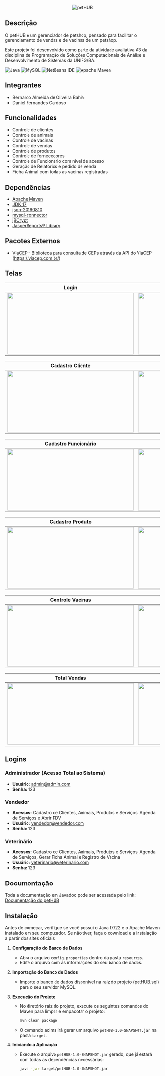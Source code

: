 <p align="center">
  <img src="https://i.imgur.com/JXyyAti.png" alt="petHUB">
</p>

## Descrição

O petHUB é um gerenciador de petshop, pensado para facilitar o gerenciamento de vendas e de vacinas de um petshop.

Este projeto foi desenvolvido como parte da atividade avaliativa A3 da disciplina de Programação de Soluções Computacionais de Análise e Desenvolvimento de Sistemas da UNIFG/BA.

![Java](https://img.shields.io/badge/java-%23ED8B00.svg?style=for-the-badge&logo=openjdk&logoColor=white) ![MySQL](https://img.shields.io/badge/mysql-4479A1.svg?style=for-the-badge&logo=mysql&logoColor=white) ![NetBeans IDE](https://img.shields.io/badge/NetBeansIDE-1B6AC6.svg?style=for-the-badge&logo=apache-netbeans-ide&logoColor=white) ![Apache Maven](https://img.shields.io/badge/Apache%20Maven-C71A36?style=for-the-badge&logo=Apache%20Maven&logoColor=white)

## Integrantes

- Bernardo Almeida de Oliveira Bahia
- Daniel Fernandes Cardoso

## Funcionalidades

- Controle de clientes
- Controle de animais
- Controle de vacinas
- Controle de vendas
- Controle de produtos
- Controle de fornecedores
- Controle de Funcionário com nível de acesso
- Geração de Relatórios e pedido de venda
- Ficha Animal com todas as vacinas registradas

## Dependências

- [Apache Maven](https://maven.apache.org/download.cgi)
- [JDK 17](https://www.oracle.com/java/technologies/javase/jdk17-archive-downloads.html)
- [json-20160810](https://repo1.maven.org/maven2/org/json/json/20160810/json-20160810.jar)
- [mysql-connector](https://repo1.maven.org/maven2/com/mysql/mysql-connector-j/8.0.31/mysql-connector-j-8.0.31.jar)
- [jBCrypt](https://repo1.maven.org/maven2/de/svenkubiak/jBCrypt/0.4/jBCrypt-0.4.jar)
- [JasperReports® Library](https://community.jaspersoft.com/download-jaspersoft/community-edition/)

## Pacotes Externos

- [ViaCEP](https://gitlab.com/parg/ViaCEP) - Biblioteca para consulta de CEPs através da API do ViaCEP (https://viacep.com.br/)

## Telas

<div align="center">

| Login | Dashboard |
| --- | --- |
| <img src="https://i.imgur.com/vHZlwML.png" width="410" height="200" /> | <img src="https://i.imgur.com/7DS68zy.png" width="410" height="200" /> |

| Cadastro Cliente | Cadastro Pet |
| --- | --- |
| <img src="https://i.imgur.com/xwclfVX.png" width="410" height="200" /> | <img src="https://i.imgur.com/ak1ComS.png" width="410" height="200" /> |

| Cadastro Funcionário | Cadastro Fornecedor |
| --- | --- |
| <img src="https://i.imgur.com/xwclfVX.png" width="410" height="200" /> | <img src="https://i.imgur.com/idSJ3rU.png" width="410" height="200" /> |

| Cadastro Produto | Controle Estoque |
| --- | --- |
| <img src="https://i.imgur.com/FY5gZhb.png" width="410" height="200" /> | <img src="https://i.imgur.com/cXW7L3A.png" width="410" height="200" /> |

| Controle Vacinas | Tela Vendas |
| --- | --- |
| <img src="https://i.imgur.com/xEFOWUI.png" width="410" height="200" /> | <img src="https://i.imgur.com/U5NTinG.png" width="410" height="200" /> |

| Total Vendas | Histórico Vendas |
| --- | --- |
| <img src="https://i.imgur.com/l3rJbHa.png" width="410" height="200" /> | <img src="https://i.imgur.com/X2fe6BF.png" width="410" height="200" /> |

</div>

## Logins

### Administrador (Acesso Total ao Sistema)
- **Usuário:** admin@admin.com
- **Senha:** 123

### Vendedor
- **Acessos:** Cadastro de Clientes, Animais, Produtos e Serviços, Agenda de Serviços e Abrir PDV
- **Usuário:** vendedor@vendedor.com
- **Senha:** 123

### Veterinário
- **Acessos:** Cadastro de Clientes, Animais, Produtos e Serviços, Agenda de Serviços, Gerar Ficha Animal e Registro de Vacina
- **Usuário:** veterinario@veterinario.com
- **Senha:** 123

## Documentação

Toda a documentação em Javadoc pode ser acessada pelo link: [Documentação do petHUB](https://danielf-cardoso.github.io/petHUB/)

## Instalação

Antes de começar, verifique se você possui o Java 17/22 e o Apache Maven instalado em seu computador. Se não tiver, faça o download e a instalação a partir dos sites oficiais.

1. **Configuração do Banco de Dados**
    - Abra o arquivo `config.properties` dentro da pasta `resources`.
    - Edite o arquivo com as informações do seu banco de dados.

2. **Importação do Banco de Dados**
    - Importe o banco de dados disponível na raiz do projeto (petHUB.sql) para o seu servidor MySQL.

3. **Execução do Projeto**
    - No diretório raiz do projeto, execute os seguintes comandos do Maven para limpar e empacotar o projeto:
      ```sh
      mvn clean package
      ```
    - O comando acima irá gerar um arquivo `petHUB-1.0-SNAPSHOT.jar` na pasta `target`.

4. **Iniciando a Aplicação**
    - Execute o arquivo `petHUB-1.0-SNAPSHOT.jar` gerado, que já estará com todas as dependências necessárias:
      ```sh
      java -jar target/petHUB-1.0-SNAPSHOT.jar
      ```
